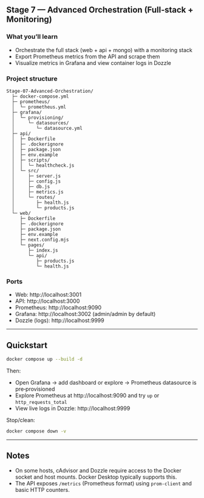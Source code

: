 ## Stage 7 — Advanced Orchestration (Full‑stack + Monitoring)

### What you’ll learn
- Orchestrate the full stack (web + api + mongo) with a monitoring stack
- Export Prometheus metrics from the API and scrape them
- Visualize metrics in Grafana and view container logs in Dozzle

### Project structure
```
Stage-07-Advanced-Orchestration/
  ├─ docker-compose.yml
  ├─ prometheus/
  │  └─ prometheus.yml
  ├─ grafana/
  │  └─ provisioning/
  │     └─ datasources/
  │        └─ datasource.yml
  ├─ api/
  │  ├─ Dockerfile
  │  ├─ .dockerignore
  │  ├─ package.json
  │  ├─ env.example
  │  ├─ scripts/
  │  │  └─ healthcheck.js
  │  └─ src/
  │     ├─ server.js
  │     ├─ config.js
  │     ├─ db.js
  │     ├─ metrics.js
  │     └─ routes/
  │        ├─ health.js
  │        └─ products.js
  └─ web/
     ├─ Dockerfile
     ├─ .dockerignore
     ├─ package.json
     ├─ env.example
     ├─ next.config.mjs
     └─ pages/
        ├─ index.js
        └─ api/
           ├─ products.js
           └─ health.js
```

### Ports
- Web: http://localhost:3001
- API: http://localhost:3000
- Prometheus: http://localhost:9090
- Grafana: http://localhost:3002 (admin/admin by default)
- Dozzle (logs): http://localhost:9999

---

## Quickstart
```bash
docker compose up --build -d
```

Then:
- Open Grafana → add dashboard or explore → Prometheus datasource is pre‑provisioned
- Explore Prometheus at http://localhost:9090 and try `up` or `http_requests_total`
- View live logs in Dozzle: http://localhost:9999

Stop/clean:
```bash
docker compose down -v
```

---

## Notes
- On some hosts, cAdvisor and Dozzle require access to the Docker socket and host mounts. Docker Desktop typically supports this.
- The API exposes `/metrics` (Prometheus format) using `prom-client` and basic HTTP counters.


